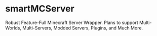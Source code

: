# smartMCServer
Robust Feature-Full Minecraft Server Wrapper. Plans to support Multi-Worlds, Multi-Servers, Modded Servers, Plugins, and Much More.
